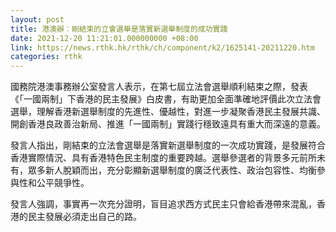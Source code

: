 ```yaml
---
layout: post
title: 港澳辦︰剛結束的立會選舉是落實新選舉制度的成功實踐
date: 2021-12-20 11:21:01.000000000 +08:00
link: https://news.rthk.hk/rthk/ch/component/k2/1625141-20211220.htm
categories: rthk
---
```


國務院港澳事務辦公室發言人表示，在第七屆立法會選舉順利結束之際，發表《「一國兩制」下香港的民主發展》白皮書，有助更加全面準確地評價此次立法會選舉，理解香港新選舉制度的先進性、優越性，對進一步凝聚香港民主發展共識、開創香港良政善治新局、推進「一國兩制」實踐行穩致遠具有重大而深遠的意義。

發言人指出，剛結束的立法會選舉是落實新選舉制度的一次成功實踐，是發展符合香港實際情況、具有香港特色民主制度的重要跨越。選舉參選者的背景多元前所未有，眾多新人脫穎而出，充分彰顯新選舉制度的廣泛代表性、政治包容性、均衡參與性和公平競爭性。

發言人強調，事實再一次充分證明，盲目追求西方式民主只會給香港帶來混亂，香港的民主發展必須走出自己的路。
